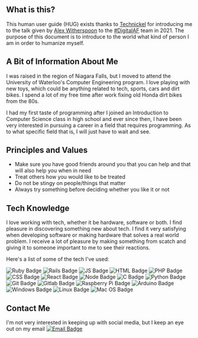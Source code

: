 ## What is this?
This human user guide (HUG) exists thanks to [Technickel](https://github.com/Technickel-Dev) for introducing me to the talk given by [Alex Witherspoon](https://github.com/alexwitherspoon) to the [#DigitalAF](https://digitalaf.ca/) team in 2021. The purpose of this document is to introduce to the world what kind of person I am in order to humanize myself.  

## A Bit of Information About Me
I was raised in the region of Niagara Falls, but I moved to attend the University of Waterloo's Computer Engineering program. I love playing with new toys, which could be anything related to tech, sports, cars and dirt bikes. I spend a lot of my free time after work fixing old Honda dirt bikes from the 80s.

I had my first taste of programming after I joined an Introduction to Computer Science class in high school and ever since then, I have been very interested in pursuing a career in a field that requires programming. As to what specific field that is, I will just have to wait and see.

## Principles and Values
- Make sure you have good friends around you that you can help and that will also help you when in need
- Treat others how you would like to be treated
- Do not be stingy on people/things that matter
- Always try something before deciding whether you like it or not

## Tech Knowledge
I love working with tech, whether it be hardware, software or both. I find pleasure in discovering something new about tech. I find it very satisfying when developing software or making hardware that solves a real world problem. I receive a lot of pleasure by making something from scatch and giving it to someone important to me to see their reactions.

Here's a list of some of the tech I've used:

![Ruby Badge](https://img.shields.io/badge/Ruby-CC342D?style=flat&logo=ruby&logoColor=white)
![Rails Badge](https://img.shields.io/badge/Ruby_on_Rails-CC0000?style=flat&logo=ruby-on-rails&logoColor=white)
![JS Badge](https://img.shields.io/badge/JavaScript-323330?style=flat&logo=javascript&logoColor=F7DF1E)
![HTML Badge](https://img.shields.io/badge/HTML5-E34F26?style=flat&logo=html5&logoColor=white)
![PHP Badge](https://img.shields.io/badge/PHP-777BB4?style=flat&logo=php&logoColor=white)
![CSS Badge](https://img.shields.io/badge/CSS3-1572B6?style=flat&logo=css3&logoColor=white)
![React Badge](https://img.shields.io/badge/React.js-20232A?style=flat&logo=react&logoColor=61DAFB)
![Node Badge](https://img.shields.io/badge/Node.js-20232A?style=flat&logo=Node.js&logoColor=339933)
![C Badge](https://img.shields.io/badge/C/C++-000080?style=flat&logo=c&logoColor=darkgreen)
![Python Badge](https://img.shields.io/badge/Python-FFD43B?style=flat&logo=python&logoColor=darkgreen)
![Git Badge](https://img.shields.io/badge/GIT-E44C30?style=flat&logo=git&logoColor=white)
![Gitlab Badge](https://img.shields.io/badge/GitLab-330F63?style=flat&logo=gitlab&logoColor=white)
![Raspberry Pi Badge](https://img.shields.io/badge/Raspberry%20Pi-A22846?style=flat&logo=Raspberry%20Pi&logoColor=white)
![Arduino Badge](https://img.shields.io/badge/Arduino-00979D?style=flat&logo=Arduino&logoColor=white)
![Windows Badge](https://img.shields.io/badge/Windows_XP-003399?style=flat&logo=windows-xp&logoColor=white)
![Linux Badge](https://img.shields.io/badge/Ubuntu-E95420?style=flat&logo=ubuntu&logoColor=white)
![Mac OS Badge](https://img.shields.io/badge/mac%20os-000000?style=flat&logo=apple&logoColor=white)

## Contact Me
I'm not very interested in keeping up with social media, but I keep an eye out on my email [![Email Badge](https://img.shields.io/badge/williamcwtam@gmail.com-D14836?style=for-the-badge&logo=gmail&logoColor=white)](mailto:williamcwtam@gmail.com)

